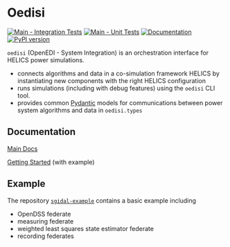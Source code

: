 # Oedisi


[![Main - Integration Tests](https://github.com/openEDI/oedisi/actions/workflows/test-api.yml/badge.svg)](https://github.com/openEDI/oedisi/actions/workflows/test-api.yml)
[![Main - Unit Tests](https://github.com/openEDI/oedisi/actions/workflows/unit-tests.yml/badge.svg)](https://github.com/openEDI/oedisi/actions/workflows/unit-tests.yml)
[![Documentation](https://github.com/openEDI/oedisi/actions/workflows/build-docs.yml/badge.svg)](https://openedi.github.io/oedisi/)
[![PyPI version](https://badge.fury.io/py/oedisi.svg)](https://badge.fury.io/py/oedisi)

`oedisi` (OpenEDI - System Integration) is an orchestration interface for HELICS power simulations.

- connects algorithms and data in a co-simulation framework HELICS by instantiating new components with the right HELICS configuration
- runs simulations (including with debug features) using the `oedisi` CLI tool.
- provides common [Pydantic](https://github.com/pydantic/pydantic) models for communications between power system algorithms and data in `oedisi.types`

## Documentation

[Main Docs](https://openedi.github.io/oedisi/)

[Getting Started](https://openedi.github.io/oedisi/getting_started.html) (with example)

## Example

The repository [`sgidal-example`](https://github.com/openEDI/sgidal-example/) contains a basic example including
- OpenDSS federate
- measuring federate
- weighted least squares state estimator federate
- recording federates
